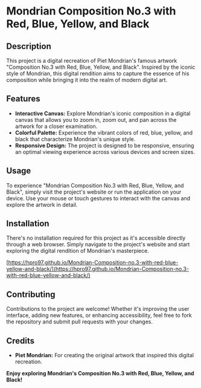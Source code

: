 # Mondrian Composition No.3 with Red, Blue, Yellow, and Black

## Description
This project is a digital recreation of Piet Mondrian's famous artwork "Composition No.3 with Red, Blue, Yellow, and Black". Inspired by the iconic style of Mondrian, this digital rendition aims to capture the essence of his composition while bringing it into the realm of modern digital art.

## Features
- **Interactive Canvas:** Explore Mondrian's iconic composition in a digital canvas that allows you to zoom in, zoom out, and pan across the artwork for a closer examination.
- **Colorful Palette:** Experience the vibrant colors of red, blue, yellow, and black that characterize Mondrian's unique style.
- **Responsive Design:** The project is designed to be responsive, ensuring an optimal viewing experience across various devices and screen sizes.

## Usage
To experience "Mondrian Composition No.3 with Red, Blue, Yellow, and Black", simply visit the project's website or run the application on your device. Use your mouse or touch gestures to interact with the canvas and explore the artwork in detail.

## Installation
There's no installation required for this project as it's accessible directly through a web browser. Simply navigate to the project's website and start exploring the digital rendition of Mondrian's masterpiece.

[https://hpro97.github.io/Mondrian-Composition-no.3-with-red-blue-yellow-and-black/](https://hpro97.github.io/Mondrian-Composition-no.3-with-red-blue-yellow-and-black/)


## Contributing
Contributions to the project are welcome! Whether it's improving the user interface, adding new features, or enhancing accessibility, feel free to fork the repository and submit pull requests with your changes.

## Credits
- **Piet Mondrian:** For creating the original artwork that inspired this digital recreation.

**Enjoy exploring Mondrian's Composition No.3 with Red, Blue, Yellow, and Black!**
